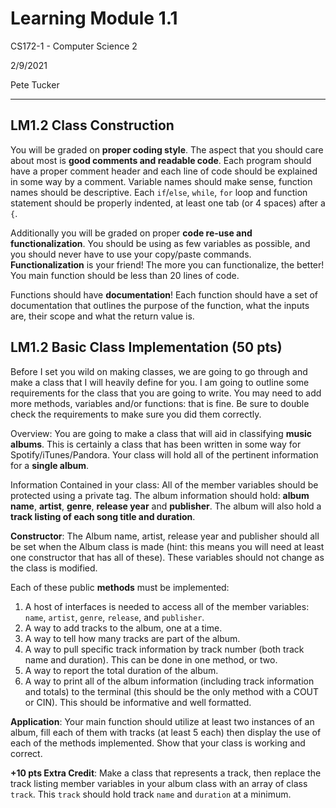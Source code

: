 # Learning Module 1.1
CS172-1 - Computer Science 2 

2/9/2021

Pete Tucker

---

## LM1.2 Class Construction

You will be graded on **proper coding style**. The aspect that you should care about most is **good comments and readable code**. Each program should have a proper comment header and each line of code should be explained in some way by a comment. Variable names should make sense, function names should be descriptive. Each `if`/`else`, `while`, `for` loop and function statement should be properly indented, at least one tab (or 4 spaces) after a `{`.

Additionally you will be graded on proper **code re-use and functionalization**. You should be using as few variables as possible, and you should never have to use your copy/paste commands. **Functionalization** is your friend! The more you can functionalize, the better! You main function should be less than 20 lines of code.

Functions should have **documentation**! Each function should have a set of documentation that outlines the purpose of the function, what the inputs are, their scope and what the return value is.

## LM1.2 Basic Class Implementation (50 pts)

Before I set you wild on making classes, we are going to go through and make a class that I will heavily define for you. I am going to outline some requirements for the class that you are going to write. You may need to add more methods, variables and/or functions: that is fine. Be sure to double check the requirements to make sure you did them correctly.

Overview: You are going to make a class that will aid in classifying **music albums**. This is certainly a class that has been written in some way for Spotify/iTunes/Pandora. Your class will hold all of the pertinent information for a **single album**.

Information Contained in your class: All of the member variables should be protected using a private tag. The album information should hold: **album name**, **artist**, **genre**, **release year** and **publisher**. The album will also hold a **track listing of each song title and duration**.

**Constructor**: The Album name, artist, release year and publisher should all be set when the Album class is made (hint: this means you will need at least one constructor that has all of these). These variables should not change as the class is modified.

Each of these public **methods** must be implemented:

1. A host of interfaces is needed to access all of the member variables: `name`, `artist`, `genre`, `release`, and `publisher`.
2. A way to add tracks to the album, one at a time.
3. A way to tell how many tracks are part of the album.
4. A way to pull specific track information by track number (both track name and duration). This can be done in one method, or two.
5. A way to report the total duration of the album.
6. A way to print all of the album information (including track information and totals) to the terminal (this should be the only method with a COUT or CIN). This should be informative and well formatted.

**Application**: Your main function should utilize at least two instances of an album, fill each of them with tracks (at least 5 each) then display the use of each of the methods implemented. Show that your class is working and correct. 

**+10 pts Extra Credit**: Make a class that represents a track, then replace the track listing member variables in your album class with an array of class `track`. This `track` should hold track `name` and `duration` at a minimum.

